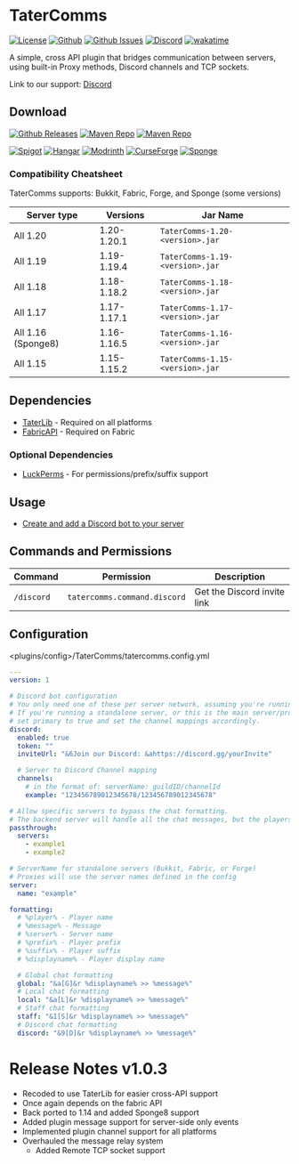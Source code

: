 # TaterComms

[![License](https://img.shields.io/github/license/p0t4t0sandwich/TaterComms?color=blue)](https://img.shields.io/github/downloads/p0t4t0sandwich/TaterComms/LICENSE)
[![Github](https://img.shields.io/github/stars/p0t4t0sandwich/TaterComms)](https://github.com/p0t4t0sandwich/TaterComms)
[![Github Issues](https://img.shields.io/github/issues/p0t4t0sandwich/TaterComms?label=Issues)](https://github.com/p0t4t0sandwich/TaterComms/issues)
[![Discord](https://img.shields.io/discord/1067482396246683708?color=7289da&logo=discord&logoColor=white)](https://discord.neuralnexus.dev)
[![wakatime](https://wakatime.com/badge/user/fc67ce74-ca69-40a4-912f-61b26dbe3068/project/c722f2dd-f37e-4e20-9b32-e00d4d8ec34b.svg)](https://wakatime.com/badge/user/fc67ce74-ca69-40a4-912f-61b26dbe3068/project/c722f2dd-f37e-4e20-9b32-e00d4d8ec34b)

A simple, cross API plugin that bridges communication between servers, using built-in Proxy methods, Discord channels and TCP sockets.

Link to our support: [Discord](https://discord.neuralnexus.dev)

## Download

[![Github Releases](https://img.shields.io/github/downloads/p0t4t0sandwich/TaterComms/total?label=Github&logo=github&color=181717)](https://github.com/p0t4t0sandwich/TaterComms/releases)
[![Maven Repo](https://img.shields.io/maven-metadata/v?label=Release&metadataUrl=https%3A%2F%2Fmaven.neuralnexus.dev%2Freleases%2Fdev%2Fneuralnexus%2FTaterComms%2Fmaven-metadata.xml)](https://maven.neuralnexus.dev/#/releases/dev/neuralnexus/TaterComms)
[![Maven Repo](https://img.shields.io/maven-metadata/v?label=Snapshot&metadataUrl=https%3A%2F%2Fmaven.neuralnexus.dev%2Fsnapshots%2Fdev%2Fneuralnexus%2FTaterComms%2Fmaven-metadata.xml)](https://maven.neuralnexus.dev/#/snapshots/dev/neuralnexus/TaterComms)

[![Spigot](https://img.shields.io/spiget/downloads/110592?label=Spigot&logo=spigotmc&color=ED8106)](https://www.spigotmc.org/resources/tatercomms.110592/)
[![Hangar](https://img.shields.io/badge/Hangar-download-blue)](https://hangar.papermc.io/p0t4t0sandwich/TaterComms)
[![Modrinth](https://img.shields.io/modrinth/dt/tatercomms?label=Modrinth&logo=modrinth&color=00AF5C)](https://modrinth.com/mod/tatercomms)
[![CurseForge](https://img.shields.io/curseforge/dt/877133?label=CurseForge&logo=curseforge&color=F16436)](https://www.curseforge.com/minecraft/mc-mods/tatercomms)
[![Sponge](https://img.shields.io/ore/dt/tatercomms?label=Sponge&logo=https%3A%2F%2Fspongepowered.org%2Ffavicon.ico&color=F7CF0D)](https://ore.spongepowered.org/p0t4t0sandwich/TaterComms)

### Compatibility Cheatsheet

TaterComms supports: Bukkit, Fabric, Forge, and Sponge (some versions)

| Server type        | Versions    | Jar Name                        |
|--------------------|-------------|---------------------------------|
| All 1.20           | 1.20-1.20.1 | `TaterComms-1.20-<version>.jar` |
| All 1.19           | 1.19-1.19.4 | `TaterComms-1.19-<version>.jar` |
| All 1.18           | 1.18-1.18.2 | `TaterComms-1.18-<version>.jar` |
| All 1.17           | 1.17-1.17.1 | `TaterComms-1.17-<version>.jar` |
| All 1.16 (Sponge8) | 1.16-1.16.5 | `TaterComms-1.16-<version>.jar` |
| All 1.15           | 1.15-1.15.2 | `TaterComms-1.15-<version>.jar` |

## Dependencies

- [TaterLib](https://github.com/p0t4t0sandwich/TaterLib) - Required on all platforms
- [FabricAPI](https://modrinth.com/mod/fabric-api) - Required on Fabric

### Optional Dependencies

- [LuckPerms](https://luckperms.net/) - For permissions/prefix/suffix support

## Usage

- [Create and add a Discord bot to your server](https://discordpy.readthedocs.io/en/stable/discord.html)

## Commands and Permissions

| Command    | Permission                   | Description                 |
|------------|------------------------------|-----------------------------|
| `/discord` | `tatercomms.command.discord` | Get the Discord invite link |

## Configuration

<plugins/config>/TaterComms/tatercomms.config.yml

```yaml
---
version: 1

# Discord bot configuration
# You only need one of these per server network, assuming you're running a primary proxy/websocket to handle chats
# If you're running a standalone server, or this is the main server/proxy in your network,
# set primary to true and set the channel mappings accordingly.
discord:
  enabled: true
  token: ""
  inviteUrl: "&6Join our Discord: &ahttps://discord.gg/yourInvite"

  # Server to Discord Channel mapping
  channels:
    # in the format of: serverName: guildID/channelId
    example: "123456789012345678/123456789012345678"

# Allow specific servers to bypass the chat formatting.
# The backend server will handle all the chat messages, but the players will still see the messages from other servers.
passthrough:
  servers:
    - example1
    - example2

# ServerName for standalone servers (Bukkit, Fabric, or Forge)
# Proxies will use the server names defined in the config
server:
  name: "example"

formatting:
  # %player% - Player name
  # %message% - Message
  # %server% - Server name
  # %prefix% - Player prefix
  # %suffix% - Player suffix
  # %displayname% - Player display name

  # Global chat formatting
  global: "&a[G]&r %displayname% >> %message%"
  # Local chat formatting
  local: "&a[L]&r %displayname% >> %message%"
  # Staff chat formatting
  staff: "&1[S]&r %displayname% >> %message%"
  # Discord chat formatting
  discord: "&9[D]&r %displayname% >> %message%"
```

# Release Notes v1.0.3

- Recoded to use TaterLib for easier cross-API support
- Once again depends on the fabric API
- Back ported to 1.14 and added Sponge8 support
- Added plugin message support for server-side only events
- Implemented plugin channel support for all platforms
- Overhauled the message relay system
  - Added Remote TCP socket support